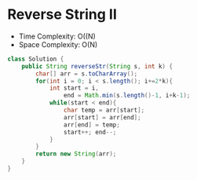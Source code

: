 # Reverse String II

- Time Complexity: O((N)
- Space Complexity: O(N)

```java
class Solution {
    public String reverseStr(String s, int k) {
        char[] arr = s.toCharArray();
        for(int i = 0; i < s.length(); i+=2*k){
            int start = i,
                end = Math.min(s.length()-1, i+k-1);
            while(start < end){
                char temp = arr[start];
                arr[start] = arr[end];
                arr[end] = temp;
                start++; end--;
            }
        }
        return new String(arr);
    }
}
```
